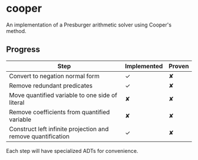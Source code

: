 cooper
======

An implementation of a Presburger arithmetic solver using Cooper's method.

Progress
--------

| Step | Implemented | Proven |
| ---- | ----------- | ------ |
| Convert to negation normal form                              | ✓ | ✘ |
| Remove redundant predicates                                  | ✓ | ✘ |
| Move quantified variable to one side of literal              | ✘ | ✘ |
| Remove coefficients from quantified variable                 | ✘ | ✘ |
| Construct left infinite projection and remove quantification | ✓ | ✘ |

Each step will have specialized ADTs for convenience.

